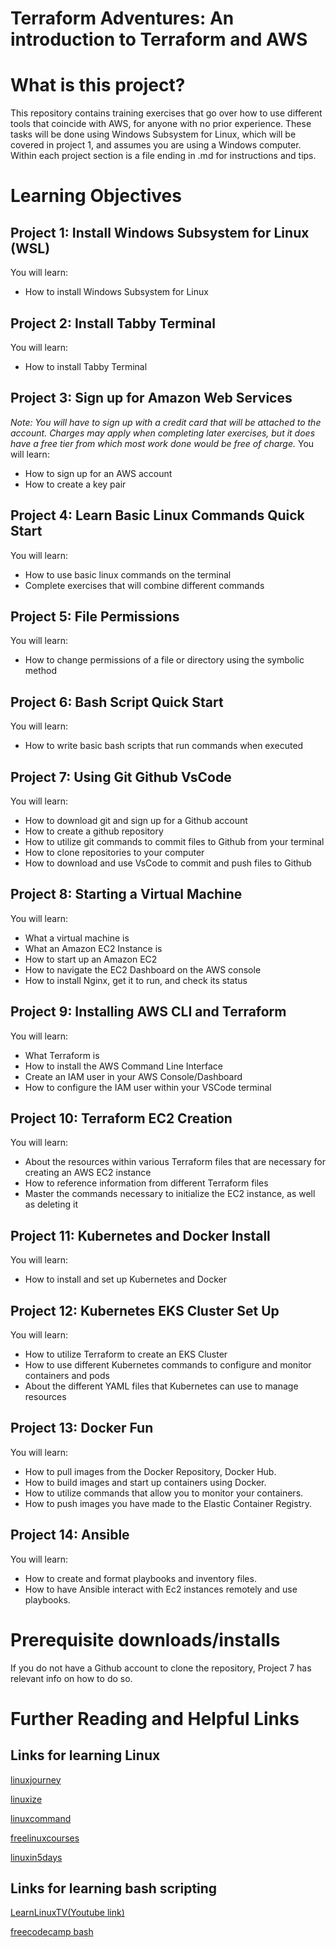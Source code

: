 # Terraform Adventures: An introduction to Terraform and AWS
# What is this project?
This repository contains training exercises that go over how to use different tools that coincide with AWS, for anyone  with no prior experience. These tasks will be done using Windows Subsystem for Linux, which will be covered in project 1, and assumes you are using a Windows computer. Within each project section is a file ending in .md for instructions and tips.
# Learning Objectives
## Project 1: Install Windows Subsystem for Linux (WSL)
You will learn:
- How to install Windows Subsystem for Linux

## Project 2: Install Tabby Terminal
You will learn:
- How to install Tabby Terminal

## Project 3: Sign up for Amazon Web Services
_Note: You will have to sign up with a credit card that will be attached to the account. Charges may apply when completing later exercises, but it does have a free tier from which most work done would be free of charge._
You will learn:
- How to sign up for an AWS account
- How to create a key pair

## Project 4: Learn Basic Linux Commands Quick Start
You will learn:
- How to use basic linux commands on the terminal 
- Complete exercises that will combine different commands

## Project 5: File Permissions
You will learn:
- How to change permissions of a file or directory using the symbolic method

## Project 6: Bash Script Quick Start
You will learn:
- How to write basic bash scripts that run commands when executed

## Project 7: Using Git Github VsCode
You will learn:
- How to download git and sign up for a Github account
- How to create a github repository
- How to utilize git commands to commit files to Github from your terminal
- How to clone repositories to your computer 
- How to download and use VsCode to commit and push files to Github

## Project 8: Starting a Virtual Machine
You will learn:
- What a virtual machine is
- What an Amazon EC2 Instance is
- How to start up an Amazon EC2
- How to navigate the EC2 Dashboard on the AWS console
- How to install Nginx, get it to run, and check its status

## Project 9: Installing AWS CLI and Terraform
You will learn:
- What Terraform is
- How to install the AWS Command Line Interface
- Create an IAM user in your AWS Console/Dashboard
- How to configure the IAM user within your VSCode terminal

## Project 10: Terraform EC2 Creation
You will learn:
- About the resources within various Terraform files that are necessary for creating an AWS EC2 instance
- How to reference information from different Terraform files
- Master the commands necessary to initialize the EC2 instance, as well as deleting it

## Project 11: Kubernetes and Docker Install
You will learn:
- How to install and set up Kubernetes and Docker

## Project 12: Kubernetes EKS Cluster Set Up
You will learn:
- How to utilize Terraform to create an EKS Cluster
- How to use different Kubernetes commands to configure and monitor containers and pods
- About the different YAML files that Kubernetes can use to manage resources

## Project 13: Docker Fun
You will learn:
- How to pull images from the Docker Repository, Docker Hub.
- How to build images and start up containers using Docker.
- How to utilize commands that allow you to monitor your containers.
- How to push images you have made to the Elastic Container Registry.

## Project 14: Ansible
You will learn:
- How to create and format playbooks and inventory files.
- How to have Ansible interact with Ec2 instances remotely and use playbooks.

# Prerequisite downloads/installs
If you do not have a Github account to clone the repository, Project 7 has relevant info on how to do so.



# Further Reading and Helpful Links

## Links for learning Linux
[linuxjourney](https://linuxjourney.com/)


[linuxize](https://linuxize.com/)

[linuxcommand](https://linuxcommand.org/index.php)

[freelinuxcourses](https://itsfoss.com/free-linux-training-courses/)

[linuxin5days](https://www.linuxtrainingacademy.com/itsfoss-ll5d/
)
## Links for learning bash scripting
[LearnLinuxTV(Youtube link)](https://www.youtube.com/playlist?list=PLT98CRl2KxKGj-VKtApD8-zCqSaN2mD4w)

[freecodecamp bash](https://www.freecodecamp.org/news/bash-scripting-tutorial-linux-shell-script-and-command-line-for-beginners/)